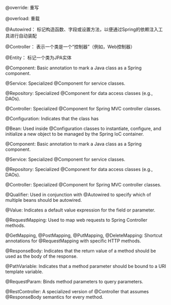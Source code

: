 @override: 
重写

@overload: 
重载

@Autowired：
标记构造函数、字段或设置方法，以便通过Spring的依赖注入工具进行自动装配

@Controller：
表示一个类是一个“控制器”（例如，Web控制器）

@Entity：
标记一个类为JPA实体

@Component: Basic annotation to mark a Java class as a Spring component.

@Service: Specialized @Component for service classes.

@Repository: Specialized @Component for data access classes (e.g., DAOs).

@Controller: Specialized @Component for Spring MVC controller classes.

@Configuration: Indicates that the class has 

@Bean: Used inside @Configuration classes to instantiate, configure, and initialize a new object to be managed by the Spring IoC container.

@Component: Basic annotation to mark a Java class as a Spring component.

@Service: Specialized @Component for service classes.

@Repository: Specialized @Component for data access classes (e.g., DAOs).

@Controller: Specialized @Component for Spring MVC controller classes.

@Qualifier: Used in conjunction with @Autowired to specify which of multiple beans should be autowired.

@Value: Indicates a default value expression for the field or parameter.

@RequestMapping: Used to map web requests to Spring Controller methods.

@GetMapping, @PostMapping, @PutMapping, @DeleteMapping: Shortcut annotations for @RequestMapping with specific HTTP methods.

@ResponseBody: Indicates that the return value of a method should be used as the body of the response.

@PathVariable: Indicates that a method parameter should be bound to a URI template variable.

@RequestParam: Binds method parameters to query parameters.

@RestController: A specialized version of @Controller that assumes @ResponseBody semantics for every method.